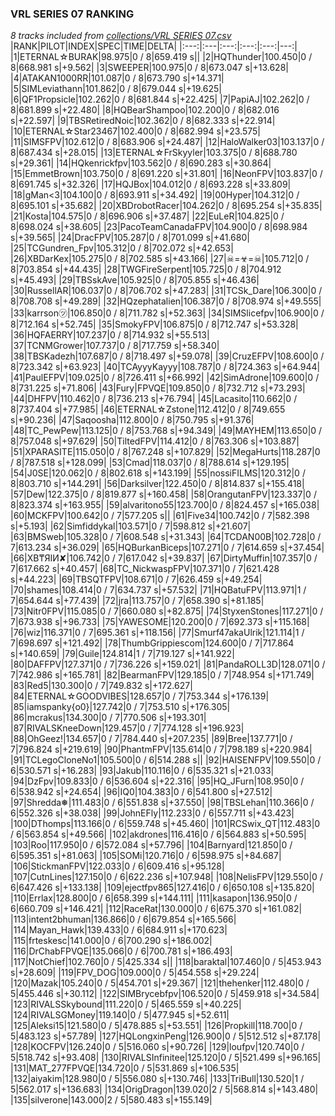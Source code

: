 ### VRL SERIES 07 RANKING
*8 tracks included from [collections/VRL SERIES 07.csv](/collections/VRL%20SERIES%2007.csv)*
|RANK|PILOT|INDEX|SPEC|TIME|DELTA|
|:---:|:---|:---:|:---:|:---:|---:|
|1|ETERNAL☆BURAK|98.975|0 / 8|659.419 s||
|2|HQThunder|100.450|0 / 8|668.981 s|+9.562|
|3|SWEEPER|100.975|0 / 8|673.047 s|+13.628|
|4|ATAKAN1000RR|101.087|0 / 8|673.790 s|+14.371|
|5|SIMLeviathann|101.862|0 / 8|679.044 s|+19.625|
|6|QF1Propsicle|102.262|0 / 8|681.844 s|+22.425|
|7|PapiAJ|102.262|0 / 8|681.899 s|+22.480|
|8|HQBearShampoo|102.200|0 / 8|682.016 s|+22.597|
|9|TBSRetiredNoic|102.362|0 / 8|682.333 s|+22.914|
|10|ETERNAL☆Star23467|102.400|0 / 8|682.994 s|+23.575|
|11|SIMSFPV|102.612|0 / 8|683.906 s|+24.487|
|12|HaloWalker03|103.137|0 / 8|687.434 s|+28.015|
|13|ETERNAL☆FrSkyyler|103.375|0 / 8|688.780 s|+29.361|
|14|HQkenrickfpv|103.562|0 / 8|690.283 s|+30.864|
|15|EmmetBrown|103.750|0 / 8|691.220 s|+31.801|
|16|NeonFPV|103.837|0 / 8|691.745 s|+32.326|
|17|HQJBox|104.012|0 / 8|693.228 s|+33.809|
|18|gMan&lt;3|104.100|0 / 8|693.911 s|+34.492|
|19|00Hyper|104.312|0 / 8|695.101 s|+35.682|
|20|XBDrobotRacer|104.262|0 / 8|695.254 s|+35.835|
|21|Kosta|104.575|0 / 8|696.906 s|+37.487|
|22|EuLeR|104.825|0 / 8|698.024 s|+38.605|
|23|PacoTeamCanadaFPV|104.900|0 / 8|698.984 s|+39.565|
|24|DracFPV|105.287|0 / 8|701.099 s|+41.680|
|25|TCGundren_Fpv|105.312|0 / 8|702.072 s|+42.653|
|26|XBDarKex|105.275|0 / 8|702.585 s|+43.166|
|27|☠=☣=☠|105.712|0 / 8|703.854 s|+44.435|
|28|TWGFireSerpent|105.725|0 / 8|704.912 s|+45.493|
|29|TBSskAve|105.925|0 / 8|705.855 s|+46.436|
|30|RussellAR|106.037|0 / 8|706.702 s|+47.283|
|31|TCSk_Dare|106.300|0 / 8|708.708 s|+49.289|
|32|HQzephatalien|106.387|0 / 8|708.974 s|+49.555|
|33|karrson㋡|106.850|0 / 8|711.782 s|+52.363|
|34|SIMSlicefpv|106.900|0 / 8|712.164 s|+52.745|
|35|SmokyFPV|106.875|0 / 8|712.747 s|+53.328|
|36|HQFAERRY|107.237|0 / 8|714.932 s|+55.513|
|37|TCNMGrower|107.737|0 / 8|717.759 s|+58.340|
|38|TBSKadezh|107.687|0 / 8|718.497 s|+59.078|
|39|CruzEFPV|108.600|0 / 8|723.342 s|+63.923|
|40|TCAyyyKayyy|108.787|0 / 8|724.363 s|+64.944|
|41|PaulEFPV|109.025|0 / 8|726.411 s|+66.992|
|42|SimAdrone|109.600|0 / 8|731.225 s|+71.806|
|43|Fury|FPVQE|109.850|0 / 8|732.712 s|+73.293|
|44|DHFPV|110.462|0 / 8|736.213 s|+76.794|
|45|Lacasito|110.662|0 / 8|737.404 s|+77.985|
|46|ETERNAL☆Zstone|112.412|0 / 8|749.655 s|+90.236|
|47|Saqoosha|112.800|0 / 8|750.795 s|+91.376|
|48|TC_PewPew|113.125|0 / 8|753.768 s|+94.349|
|49|MAYHEM|113.650|0 / 8|757.048 s|+97.629|
|50|TiltedFPV|114.412|0 / 8|763.306 s|+103.887|
|51|XPARASITE|115.050|0 / 8|767.248 s|+107.829|
|52|MegaHurts|118.287|0 / 8|787.518 s|+128.099|
|53|Cmad|118.037|0 / 8|788.614 s|+129.195|
|54|J0SE|120.062|0 / 8|802.618 s|+143.199|
|55|nossiFILMS|120.312|0 / 8|803.710 s|+144.291|
|56|Darksilver|122.450|0 / 8|814.837 s|+155.418|
|57|Dew|122.375|0 / 8|819.877 s|+160.458|
|58|OrangutanFPV|123.337|0 / 8|823.374 s|+163.955|
|59|alvaritono55|123.700|0 / 8|824.457 s|+165.038|
|60|MCKFPV|100.642|0 / 7|577.205 s||
|61|Five34|100.742|0 / 7|582.398 s|+5.193|
|62|Simfiddykal|103.571|0 / 7|598.812 s|+21.607|
|63|BMSweb|105.328|0 / 7|608.548 s|+31.343|
|64|TCDAN00B|102.728|0 / 7|613.234 s|+36.029|
|65|HQBurkanBiceps|107.271|0 / 7|614.659 s|+37.454|
|66|XB₸ЯIИ✘|106.742|0 / 7|617.042 s|+39.837|
|67|DirtyMuffin|107.357|0 / 7|617.662 s|+40.457|
|68|TC_NickwaspFPV|107.371|0 / 7|621.428 s|+44.223|
|69|TBSQTFPV|108.671|0 / 7|626.459 s|+49.254|
|70|shames|108.414|0 / 7|634.737 s|+57.532|
|71|HQBatuFPV|113.971|1 / 7|654.644 s|+77.439|
|72|jra|113.757|0 / 7|658.390 s|+81.185|
|73|Nitr0FPV|115.085|0 / 7|660.080 s|+82.875|
|74|StyxenStones|117.271|0 / 7|673.938 s|+96.733|
|75|YAWESOME|120.200|0 / 7|692.373 s|+115.168|
|76|wiz|116.371|0 / 7|695.361 s|+118.156|
|77|Smurf47akaUlrik|121.114|1 / 7|698.697 s|+121.492|
|78|ThumbGrippiescom|124.600|0 / 7|717.864 s|+140.659|
|79|Guile|124.814|1 / 7|719.127 s|+141.922|
|80|DAFFPV|127.371|0 / 7|736.226 s|+159.021|
|81|PandaROLL3D|128.071|0 / 7|742.986 s|+165.781|
|82|BearmanFPV|129.185|0 / 7|748.954 s|+171.749|
|83|Red5|130.300|0 / 7|749.832 s|+172.627|
|84|ETERNAL☆GOODVIBES|128.657|0 / 7|753.344 s|+176.139|
|85|iamspanky{o0}|127.742|0 / 7|753.510 s|+176.305|
|86|mcrakus|134.300|0 / 7|770.506 s|+193.301|
|87|RIVALSKneeDown|129.457|0 / 7|774.128 s|+196.923|
|88|OhGeez!|134.657|0 / 7|784.440 s|+207.235|
|89|Bree|137.771|0 / 7|796.824 s|+219.619|
|90|PhantmFPV|135.614|0 / 7|798.189 s|+220.984|
|91|TCLegoCloneNo1|105.500|0 / 6|514.288 s||
|92|HAISENFPV|109.550|0 / 6|530.571 s|+16.283|
|93|Jakub|110.116|0 / 6|535.321 s|+21.033|
|94|DzFpv|109.833|0 / 6|536.604 s|+22.316|
|95|HQ_JFurn|108.950|0 / 6|538.942 s|+24.654|
|96|IQ0|104.383|0 / 6|541.800 s|+27.512|
|97|Shredda❅|111.483|0 / 6|551.838 s|+37.550|
|98|TBSLehan|110.366|0 / 6|552.326 s|+38.038|
|99|JohnEFly|112.233|0 / 6|557.711 s|+43.423|
|100|DThomps|113.166|0 / 6|559.748 s|+45.460|
|101|RCSwix_QT|112.483|0 / 6|563.854 s|+49.566|
|102|akdrones|116.416|0 / 6|564.883 s|+50.595|
|103|Roo|117.950|0 / 6|572.084 s|+57.796|
|104|Barnyard|121.850|0 / 6|595.351 s|+81.063|
|105|SOMi|120.716|0 / 6|598.975 s|+84.687|
|106|StickmanFPV|122.033|0 / 6|609.416 s|+95.128|
|107|CutnLines|127.150|0 / 6|622.236 s|+107.948|
|108|NelisFPV|129.550|0 / 6|647.426 s|+133.138|
|109|ejectfpv865|127.416|0 / 6|650.108 s|+135.820|
|110|Errlax|128.800|0 / 6|658.399 s|+144.111|
|111|kasapon|136.950|0 / 6|660.709 s|+146.421|
|112|RaceRat|130.000|0 / 6|675.370 s|+161.082|
|113|intent2bhuman|136.866|0 / 6|679.854 s|+165.566|
|114|Mayan_Hawk|139.433|0 / 6|684.911 s|+170.623|
|115|frteskesc|141.000|0 / 6|700.290 s|+186.002|
|116|DrChabFPVQE|135.066|0 / 6|700.781 s|+186.493|
|117|NotChief|102.760|0 / 5|425.334 s||
|118|baraktal|107.460|0 / 5|453.943 s|+28.609|
|119|FPV_DOG|109.000|0 / 5|454.558 s|+29.224|
|120|Mazak|105.240|0 / 5|454.701 s|+29.367|
|121|thehenker|112.480|0 / 5|455.446 s|+30.112|
|122|SIMBrycebfpv|106.520|0 / 5|459.918 s|+34.584|
|123|RIVALSSkybound|111.220|0 / 5|465.559 s|+40.225|
|124|RIVALSGMoney|119.140|0 / 5|477.945 s|+52.611|
|125|Aleksi15|121.580|0 / 5|478.885 s|+53.551|
|126|Propkill|118.700|0 / 5|483.123 s|+57.789|
|127|HQLongxinPeng|126.900|0 / 5|512.512 s|+87.178|
|128|KOCFPV|126.240|0 / 5|516.060 s|+90.726|
|129|loufpv|120.740|0 / 5|518.742 s|+93.408|
|130|RIVALSInfinitee|125.120|0 / 5|521.499 s|+96.165|
|131|MAT_277FPVQE|134.720|0 / 5|531.869 s|+106.535|
|132|aiyakim|128.980|0 / 5|556.080 s|+130.746|
|133|TriBull|130.520|1 / 5|562.017 s|+136.683|
|134|OrigDragon|139.020|2 / 5|568.814 s|+143.480|
|135|silverone|143.000|2 / 5|580.483 s|+155.149|
